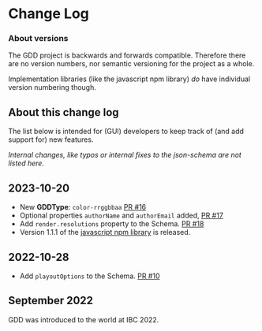 # Change Log

### About versions

The GDD project is backwards and forwards compatible.
Therefore there are no version numbers, nor semantic versioning for the project as a whole.

Implementation libraries (like the javascript npm library) _do_ have individual version numbering though.


## About this change log

The list below is intended for (GUI) developers to keep track of (and add support for) new features.

_Internal changes, like typos or internal fixes to the json-schema are not listed here._


## 2023-10-20

* New **GDDType**: `color-rrggbbaa` [PR #16](https://github.com/SuperFlyTV/GraphicsDataDefinition/pull/16)
* Optional properties `authorName` and `authorEmail` added, [PR #17](https://github.com/SuperFlyTV/GraphicsDataDefinition/pull/17)
* Add `render.resolutions` property to the Schema. [PR #18](https://github.com/SuperFlyTV/GraphicsDataDefinition/pull/18)
* Version 1.1.1 of the [javascript npm library](https://www.npmjs.com/package/graphics-data-definition) is released.

## 2022-10-28

* Add `playoutOptions` to the Schema. [PR #10](https://github.com/SuperFlyTV/GraphicsDataDefinition/pull/10)

## September 2022

GDD was introduced to the world at IBC 2022.
